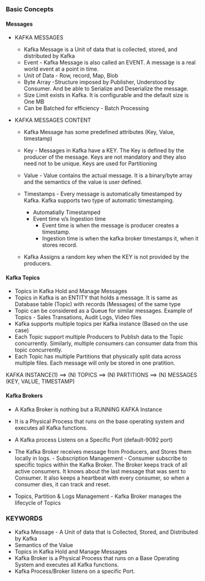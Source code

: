 ### Basic Concepts

#### Messages

- KAFKA MESSAGES

  - Kafka Message is a Unit of data that is collected, stored, and distributed by Kafka
  - Event - Kafka Message is also called an EVENT. A message is a real world event at a point in time.
  - Unit of Data - Row, record, Map, Blob
  - Byte Array -Structure imposed by Publisher, Understood by Consumer. And be able to Serialize and Deserialize the message.
  - Size Limit exists in Kafka. It is configurable and the default size is One MB
  - Can be Batched for efficiency - Batch Processing

- KAFKA MESSAGES CONTENT

  - Kafka Message has some predefined attributes (Key, Value, timestamp)
  - Key - Messages in Kafka have a KEY. The Key is defined by the producer of the message. Keys are not mandatory and they also need not to be unique. Keys are used for Partitioning
  - Value - Value contains the actual message. It is a binary/byte array and the semantics of the value is user defined.
  - Timestamps - Every message is automatically timestamped by Kafka. Kafka supports two type of automatic timestamping.

    - Automatially Timestamped
    - Event time v/s Ingestion time
      - Event time is when the message is producer creates a timestamp.
      - Ingestion time is when the kafka broker timestamps it, when it stores record.

  - Kafka Assigns a random key when the KEY is not provided by the producers.

#### Kafka Topics

- Topics in Kafka Hold and Manage Messages
- Topics in Kafka is an ENTITY that holds a message. It is same as Database table (Topic) with records (Messages) of the same type
- Topic can be considered as a Queue for similar messages. Example of Topics - Sales Transations, Audit Logs, Video files
- Kafka supports multiple topics per Kafka instance (Based on the use case)
- Each Topic support multiple Producers to Publish data to the Topic concurrently. Similarly, multiple consumers can consumer data from this topic concurrently.
- Each Topic has multiple Partitions that physically split data across multiple files. Each message will only be stored in one pratition.

KAFKA INSTANCE(1) ==> (N) TOPICS ==> (N) PARTITIONS ==> (N) MESSAGES (KEY, VALUE, TIMESTAMP)

#### Kafka Brokers

- A Kafka Broker is nothing but a RUNNING KAFKA Instance
- It is a Physical Process that runs on the base operating system and executes all Kafka functions.
- A Kafka process Listens on a Specific Port (default-9092 port)
- The Kafka Broker receives message from Producers, and Stores them locally in logs. - Subscription Management - Consumer subscribe to specific topics within the Kafka Broker. The Broker keeps track of all active consumers. It knows about the last message that was sent to Consumer. It also keeps a heartbeat with every consumer, so when a consumer dies, it can track and reset.

- Topics, Partition & Logs Management - Kafka Broker manages the lifecycle of Topics

### KEYWORDS

- Kafka Message - A Unit of data that is Collected, Stored, and Distributed by Kafka
- Semantics of the Value
- Topics in Kafka Hold and Manage Messages
- Kafka Broker is a Physical Process that runs on a Base Operating System and executes all Kafka functions.
- Kafka Process/Broker listens on a specific Port.
